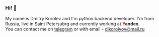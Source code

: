 ### Hi! 👋

My name is Dmitry Korolev and I'm python backend developer. I'm from Russia, live in Saint Petersubrg and currently working at <b><span style="color: red">Y</span>andex</b>. <br>
You can contact me on <a href="https://t.me/jimiliani">telegram</a> or with email - dikorolyov@mail.ru

